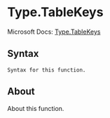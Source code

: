 ---
---

# Type.TableKeys

Microsoft Docs: [Type.TableKeys](https://docs.microsoft.com/en-us/powerquery-m/type-tablekeys)

## Syntax

```powerquery-m
Syntax for this function.
```

## About

About this function.

